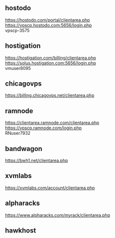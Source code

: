 ## hostodo
https://hostodo.com/portal/clientarea.php  
https://vpscp.hostodo.com:5656/login.php  
vpscp-3575

## hostigation
https://hostigation.com/billing/clientarea.php  
https://solus.hostigation.com:5656/login.php  
vmuser8095

## chicagovps
https://billing.chicagovps.net/clientarea.php  

## ramnode
https://clientarea.ramnode.com/clientarea.php  
https://vpscp.ramnode.com/login.php  
RNuser7932

## bandwagon
https://bwh1.net/clientarea.php  

## xvmlabs
https://xvmlabs.com/account/clientarea.php

## alpharacks
https://www.alpharacks.com/myrack/clientarea.php

## hawkhost
